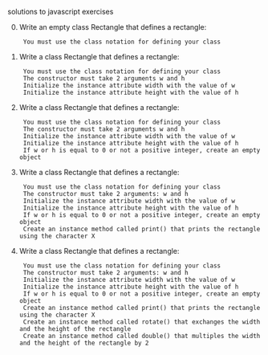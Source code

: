 solutions to javascript exercises

0. Write an empty class Rectangle that defines a rectangle:

        You must use the class notation for defining your class

1. Write a class Rectangle that defines a rectangle:

        You must use the class notation for defining your class
        The constructor must take 2 arguments w and h
        Initialize the instance attribute width with the value of w
        Initialize the instance attribute height with the value of h

2. Write a class Rectangle that defines a rectangle:

        You must use the class notation for defining your class
        The constructor must take 2 arguments w and h
        Initialize the instance attribute width with the value of w
        Initialize the instance attribute height with the value of h
        If w or h is equal to 0 or not a positive integer, create an empty object

3. Write a class Rectangle that defines a rectangle:

        You must use the class notation for defining your class
        The constructor must take 2 arguments: w and h
        Initialize the instance attribute width with the value of w
        Initialize the instance attribute height with the value of h
        If w or h is equal to 0 or not a positive integer, create an empty object
        Create an instance method called print() that prints the rectangle using the character X

4. Write a class Rectangle that defines a rectangle:

        You must use the class notation for defining your class
        The constructor must take 2 arguments: w and h
        Initialize the instance attribute width with the value of w
        Initialize the instance attribute height with the value of h
        If w or h is equal to 0 or not a positive integer, create an empty object
        Create an instance method called print() that prints the rectangle using the character X
        Create an instance method called rotate() that exchanges the width and the height of the rectangle
        Create an instance method called double() that multiples the width and the height of the rectangle by 2

